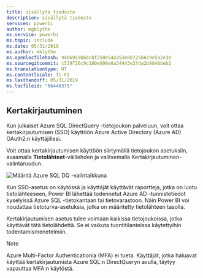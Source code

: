 ```yaml
---
title: sisällytä tiedosto
description: sisällytä tiedosto
services: powerbi
author: mgblythe
ms.service: powerbi
ms.topic: include
ms.date: 05/31/2019
ms.author: mblythe
ms.openlocfilehash: 94b6959b6bcbf250e54a353e8b725b6c9e5a2e30
ms.sourcegitcommit: c539726c9c180e899a8a34443e3fda2b9848beb2
ms.translationtype: HT
ms.contentlocale: fi-FI
ms.lasthandoff: 05/31/2019
ms.locfileid: "66448375"
---
```

## <a name="single-sign-on"></a>Kertakirjautuminen

Kun julkaiset Azure SQL DirectQuery -tietojoukon palveluun, voit ottaa kertakirjautumisen (SSO) käyttöön Azure Active Directory (Azure AD) OAuth2:n käyttäjillesi.

Voit ottaa kertakirjautumisen käyttöön siirtymällä tietojoukon asetuksiin, avaamalla **Tietolähteet**-välilehden ja valitsemalla Kertakirjautuminen-valintaruudun.

![Määritä Azure SQL DQ -valintaikkuna](media/direct-query-sso/sso-dialog.png)

Kun SSO-asetus on käytössä ja käyttäjät käyttävät raportteja, jotka on luotu tietolähteeseen, Power BI lähettää todennetut Azure AD -tunnistetiedot kyselyissä Azure SQL -tietokantaan tai tietovarastoon. Näin Power BI voi noudattaa tietoturva-asetuksia, jotka on määritetty tietolähteen tasolla.

Kertakirjautumisen asetus tulee voimaan kaikissa tietojoukoissa, jotka käyttävät tätä tietolähdettä. Se ei vaikuta tuontitilanteissa käytettyihin todentamismenetelmiin.

> [!Note]
> Azure Multi-Factor Authenticationia (MFA) ei tueta. Käyttäjät, jotka haluavat käyttää kertakirjautumista Azure SQL:n DirectQueryn avulla, täytyy vapauttaa MFA:n käytöstä.